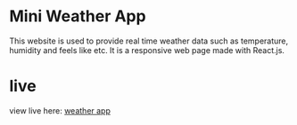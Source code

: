 # Mini Weather App

This website is used to provide real time weather data such as temperature, humidity and feels like etc.
It is a responsive web page made with React.js.
 
# live
view  live here: <a href="https://weather-app-sepia-zeta.vercel.app"/>weather app</a>
